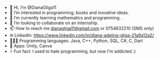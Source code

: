 - 👋 Hi, I’m @DianaGliga11
- 👀 I’m interested in programming, books and inovative ideas.
- 🌱 I’m currently learning mathematics and programming .
- 💞️ I’m looking to collaborate on an internship.
- 📫 How to reach me dianagliga11@gmail.com or 0754632210 (SMS only)
- 🌐 LinkedIn: https://www.linkedin.com/in/diana-adelina-gliga-21a9a12a2/
- 👩🏻‍💻 Programming languages: Java, C++, Python, SQL, C#, C, Dart
- 📱 Apps: Unity, Canva
- ⚡ Fun fact: I used to hate programming, but now I'm addicted :)
